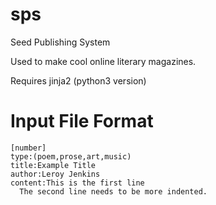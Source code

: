 sps
===

Seed Publishing System

Used to make cool online literary magazines.

Requires jinja2 (python3 version)



Input File Format
=================
```
[number]
type:(poem,prose,art,music)
title:Example Title
author:Leroy Jenkins
content:This is the first line
  The second line needs to be more indented.
```
